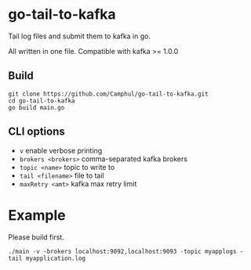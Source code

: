 # go-tail-to-kafka
Tail log files and submit them to kafka in go.

All written in one file. Compatible with kafka >= 1.0.0

## Build

```
git clone https://github.com/Camphul/go-tail-to-kafka.git
cd go-tail-to-kafka
go build main.go
```

## CLI options

- `v` enable verbose printing
- `brokers <brokers>` comma-separated kafka brokers
- `topic <name>` topic to write to 
- `tail <filename>` file to tail
- `maxRetry <amt>` kafka max retry limit

# Example

Please build first.

```
./main -v -brokers localhost:9092,localhost:9093 -topic myapplogs -tail myapplication.log
```
